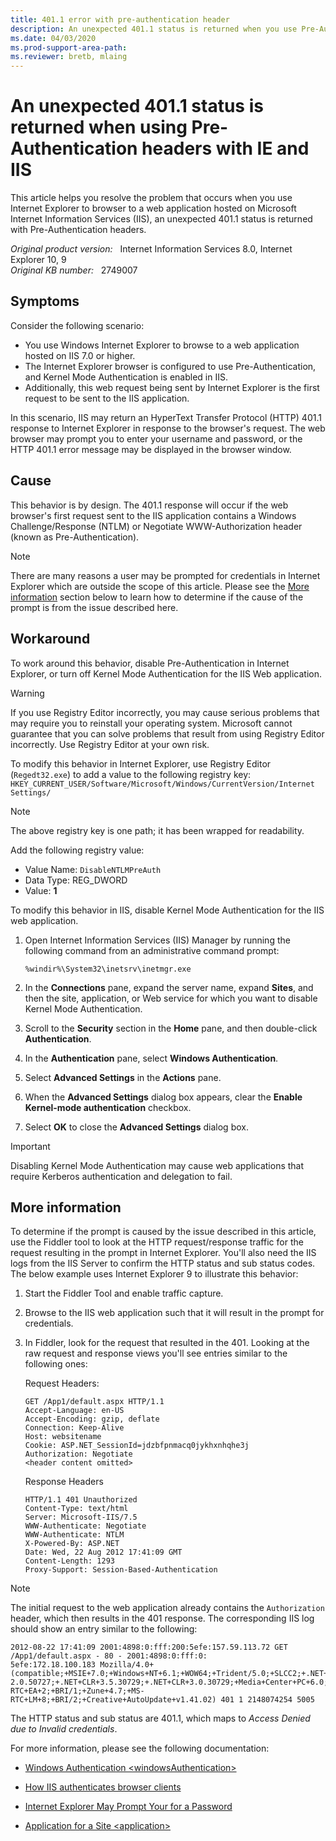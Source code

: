 ```yaml
---
title: 401.1 error with pre-authentication header
description: An unexpected 401.1 status is returned when you use Pre-Authentication headers with IE and IIS.
ms.date: 04/03/2020
ms.prod-support-area-path: 
ms.reviewer: bretb, mlaing
---
```

# An unexpected 401.1 status is returned when using Pre-Authentication headers with IE and IIS

This article helps you resolve the problem that occurs when you use Internet Explorer to browser to a web application hosted on Microsoft Internet Information Services (IIS), an unexpected 401.1 status is returned with Pre-Authentication headers.

_Original product version:_ &nbsp; Internet Information Services 8.0, Internet Explorer 10, 9  
_Original KB number:_ &nbsp; 2749007

## Symptoms

Consider the following scenario:

- You use Windows Internet Explorer to browse to a web application hosted on IIS 7.0 or higher.
- The Internet Explorer browser is configured to use Pre-Authentication, and Kernel Mode Authentication is enabled in IIS.
- Additionally, this web request being sent by Internet Explorer is the first request to be sent to the IIS application.

In this scenario, IIS may return an HyperText Transfer Protocol (HTTP) 401.1 response to Internet Explorer in response to the browser's request. The web browser may prompt you to enter your username and password, or the HTTP 401.1 error message may be displayed in the browser window.

## Cause

This behavior is by design. The 401.1 response will occur if the web browser's first request sent to the IIS application contains a Windows Challenge/Response (NTLM) or Negotiate WWW-Authorization header (known as Pre-Authentication).

> [!NOTE]
> There are many reasons a user may be prompted for credentials in Internet Explorer which are outside the scope of this article. Please see the [More information](#more-information) section below to learn how to determine if the cause of the prompt is from the issue described here.

## Workaround

To work around this behavior, disable Pre-Authentication in Internet Explorer, or turn off Kernel Mode Authentication for the IIS Web application.

> [!WARNING]
> If you use Registry Editor incorrectly, you may cause serious problems that may require you to reinstall your operating system. Microsoft cannot guarantee that you can solve problems that result from using Registry Editor incorrectly. Use Registry Editor at your own risk.

To modify this behavior in Internet Explorer, use Registry Editor (`Regedt32.exe`) to add a value to the following registry key:  
`HKEY_CURRENT_USER/Software/Microsoft/Windows/CurrentVersion/Internet Settings/`

> [!NOTE]
> The above registry key is one path; it has been wrapped for readability.

Add the following registry value:

- Value Name: `DisableNTLMPreAuth`  
- Data Type: REG_DWORD  
- Value: **1**

To modify this behavior in IIS, disable Kernel Mode Authentication for the IIS web application.

1. Open Internet Information Services (IIS) Manager by running the following command from an administrative command prompt:

    ```console
    %windir%\System32\inetsrv\inetmgr.exe
    ```

2. In the **Connections** pane, expand the server name, expand **Sites**, and then the site, application, or Web service for which you want to disable Kernel Mode Authentication.

3. Scroll to the **Security** section in the **Home** pane, and then double-click **Authentication**.

4. In the **Authentication** pane, select **Windows Authentication**.

5. Select **Advanced Settings** in the **Actions** pane.

6. When the **Advanced Settings** dialog box appears, clear the **Enable Kernel-mode authentication** checkbox.

7. Select **OK** to close the **Advanced Settings** dialog box.

> [!IMPORTANT]
> Disabling Kernel Mode Authentication may cause web applications that require Kerberos authentication and delegation to fail.

## More information

To determine if the prompt is caused by the issue described in this article, use the Fiddler tool to look at the HTTP request/response traffic for the request resulting in the prompt in Internet Explorer. You'll also need the IIS logs from the IIS Server to confirm the HTTP status and sub status codes. The below example uses Internet Explorer 9 to illustrate this behavior:

1. Start the Fiddler Tool and enable traffic capture.
2. Browse to the IIS web application such that it will result in the prompt for credentials.
3. In Fiddler, look for the request that resulted in the 401. Looking at the raw request and response views you'll see entries similar to the following ones:

    Request Headers:  

    ```console
    GET /App1/default.aspx HTTP/1.1
    Accept-Language: en-US
    Accept-Encoding: gzip, deflate
    Connection: Keep-Alive
    Host: websitename
    Cookie: ASP.NET_SessionId=jdzbfpnmacq0jykhxnhqhe3j
    Authorization: Negotiate
    <header content omitted>
    ```

    Response Headers  

    ```console
    HTTP/1.1 401 Unauthorized
    Content-Type: text/html
    Server: Microsoft-IIS/7.5
    WWW-Authenticate: Negotiate
    WWW-Authenticate: NTLM
    X-Powered-By: ASP.NET
    Date: Wed, 22 Aug 2012 17:41:09 GMT
    Content-Length: 1293
    Proxy-Support: Session-Based-Authentication
    ```

> [!NOTE]
> The initial request to the web application already contains the `Authorization` header, which then results in the 401 response. The corresponding IIS log should show an entry similar to the following:

```console
2012-08-22 17:41:09 2001:4898:0:fff:200:5efe:157.59.113.72 GET /App1/default.aspx - 80 - 2001:4898:0:fff:0:
5efe:172.18.100.183 Mozilla/4.0+(compatible;+MSIE+7.0;+Windows+NT+6.1;+WOW64;+Trident/5.0;+SLCC2;+.NET+CLR+
2.0.50727;+.NET+CLR+3.5.30729;+.NET+CLR+3.0.30729;+Media+Center+PC+6.0;+.NET4.0C;+.NET4.0E;+InfoPath.3;+MS-
RTC+EA+2;+BRI/1;+Zune+4.7;+MS-RTC+LM+8;+BRI/2;+Creative+AutoUpdate+v1.41.02) 401 1 2148074254 5005
```

The HTTP status and sub status are 401.1, which maps to *Access Denied due to Invalid credentials*.

For more information, please see the following documentation:

- [Windows Authentication \<windowsAuthentication>](/iis/configuration/system.webServer/security/authentication/windowsAuthentication/)

- [How IIS authenticates browser clients
](https://support.microsoft.com/help/264921)

- [Internet Explorer May Prompt Your for a Password](https://support.microsoft.com/help/258063)

- [Application for a Site \<application>](/iis/configuration/system.applicationHost/sites/site/application/)
